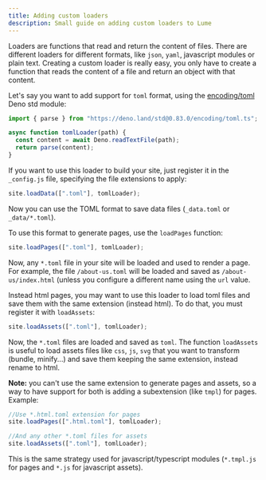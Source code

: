 ```yaml
---
title: Adding custom loaders
description: Small guide on adding custom loaders to Lume
---
```


Loaders are functions that read and return the content of files. There are different loaders for different formats, like `json`, `yaml`, javascript modules or plain text. Creating a custom loader is really easy, you only have to create a function that reads the content of a file and return an object with that content. 

Let's say you want to add support for `toml` format, using the [encoding/toml](https://deno.land/std@0.83.0/encoding#toml) Deno std module:

```js
import { parse } from "https://deno.land/std@0.83.0/encoding/toml.ts";

async function tomlLoader(path) {
  const content = await Deno.readTextFile(path);
  return parse(content);
}
```

If you want to use this loader to build your site, just register it in the `_config.js` file, specifying the file extensions to apply:

```js
site.loadData([".toml"], tomlLoader);
```

Now you can use the TOML format to save data files (`_data.toml` or `_data/*.toml`).

To use this format to generate pages, use the `loadPages` function:

```js
site.loadPages([".toml"], tomlLoader);
```

Now, any `*.toml` file in your site will be loaded and used to render a page. For example, the file `/about-us.toml` will be loaded and saved as `/about-us/index.html` (unless you configure a different name using the `url` value.

Instead html pages, you may want to use this loader to load toml files and save them with the same extension (instead html). To do that, you must register it with `loadAssets`:

```js
site.loadAssets([".toml"], tomlLoader);
```

Now, the `*.toml` files are loaded and saved as `toml`. The function `loadAssets` is useful to load assets files like `css`, `js`, `svg` that you want to transform (bundle, minify...) and save them keeping the same extension, instead rename to html.

**Note:** you can't use the same extension to generate pages and assets, so a way to have support for both is adding a subextension (like `tmpl`) for pages. Example:

```js
//Use *.html.toml extension for pages
site.loadPages([".html.toml"], tomlLoader);

//And any other *.toml files for assets
site.loadAssets([".toml"], tomlLoader);
```

This is the same strategy used for javascript/typescript modules (`*.tmpl.js` for pages and `*.js` for javascript assets).
